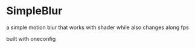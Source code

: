 # SimpleBlur
a simple motion blur
that works with shader
while also changes along fps

built with oneconfig
